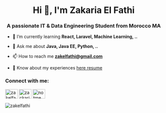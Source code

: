 <h1 align="center">Hi 👋, I'm Zakaria El Fathi</h1>
<h3 align="center">A passionate IT & Data Engineering Student from Morocco MA</h3>

- 🌱 I’m currently learning **React, Laravel, Machine Learning, ..**

- 💬 Ask me about **Java, Java EE, Python, ..**

- 📫 How to reach me **zakelfathi@gmail.com**

- 📄 Know about my experiences <a href="https://drive.google.com/file/d/1rS_yFt5EUe1qe6lg8uGDxOhUgybF6OyM/view?usp=sharing" target="_blank"> here resume</a>

<h3 align="left">Connect with me:</h3>
<p align="left">
<a href="https://linkedin.com/in/zakelfathi" target="blank"><img align="center" src="https://raw.githubusercontent.com/rahuldkjain/github-profile-readme-generator/master/src/images/icons/Social/linked-in-alt.svg" alt="zakelfathi" height="30" width="40" /></a>
<a href="https://fb.com/zackaria.fathy" target="blank"><img align="center" src="https://raw.githubusercontent.com/rahuldkjain/github-profile-readme-generator/master/src/images/icons/Social/facebook.svg" alt="zackaria.fathy" height="30" width="40" /></a>
<a href="https://instagram.com/notme_zf" target="blank"><img align="center" src="https://raw.githubusercontent.com/rahuldkjain/github-profile-readme-generator/master/src/images/icons/Social/instagram.svg" alt="notme_zf" height="30" width="40" /></a>
</p>


<p><img align="center" src="https://github-readme-stats.vercel.app/api/top-langs?username=zakelfathi&show_icons=true&locale=en&layout=compact" alt="zakelfathi" /></p>
